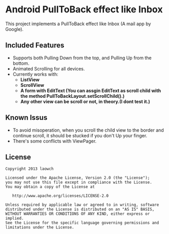 Android PullToBack effect like Inbox 
==========

This project implements a PullToBack effect like Inbox (A mail app by Google).

## Included Features

- Supports both Pulling Down from the top, and Pulling Up from the bottom.
- Animated Scrolling for all devices.
- Currently works with:
    * **ListView**
    * **ScrollView**
    * **A form with EditText (You can assgin EditText as scroll child with the method PullToBackLayout.setScrollChild().)**
    * **Any other view can be scroll or not, in theory.(I dont test it.)**


## Known Issus

- To avoid misoperation, when you scroll the child view to the border and continue scroll, it should be stucked if you don't Up your finger. 
- There's some conflicts with ViewPager.


## License

    Copyright 2013 laowch

    Licensed under the Apache License, Version 2.0 (the "License");
    you may not use this file except in compliance with the License.
    You may obtain a copy of the License at

       http://www.apache.org/licenses/LICENSE-2.0

    Unless required by applicable law or agreed to in writing, software
    distributed under the License is distributed on an "AS IS" BASIS,
    WITHOUT WARRANTIES OR CONDITIONS OF ANY KIND, either express or implied.
    See the License for the specific language governing permissions and
    limitations under the License.
 









